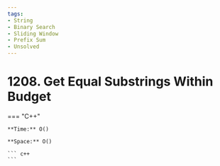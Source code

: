 ```yaml
---
tags:
- String
- Binary Search
- Sliding Window
- Prefix Sum
- Unsolved
---
```



# 1208. Get Equal Substrings Within Budget

=== "C++"

    **Time:** O()

    **Space:** O()

    ``` c++
    ```